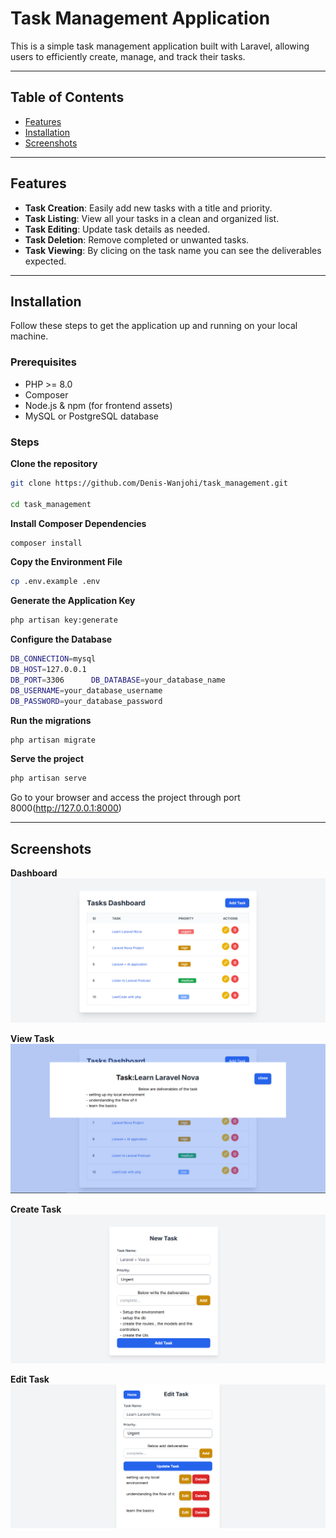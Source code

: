 # Task Management Application

This is a simple  task management application built with Laravel, allowing users to efficiently create, manage, and track their tasks.

---

## Table of Contents

- [Features](#features)
- [Installation](#installation)
- [Screenshots](#screenshots)
---

## Features

- **Task Creation**: Easily add new tasks with a title and priority.
- **Task Listing**: View all your tasks in a clean and organized list.
- **Task Editing**: Update task details as needed.
- **Task Deletion**: Remove completed or unwanted tasks.
- **Task Viewing**: By clicing on the task name you can see the deliverables expected.

---

## Installation

Follow these steps to get the application up and running on your local machine.

### Prerequisites

- PHP >= 8.0
- Composer
- Node.js & npm (for frontend assets)
- MySQL or PostgreSQL database

### Steps
**Clone the repository**
```sh
git clone https://github.com/Denis-Wanjohi/task_management.git

cd task_management
```
**Install Composer Dependencies**
```sh
composer install
```
**Copy the Environment File**
```sh
cp .env.example .env
```
**Generate the Application Key**
```sh
php artisan key:generate
```
**Configure the Database**
```sh
DB_CONNECTION=mysql      
DB_HOST=127.0.0.1 
DB_PORT=3306      DB_DATABASE=your_database_name
DB_USERNAME=your_database_username
DB_PASSWORD=your_database_password
```
**Run the migrations**
```sh
php artisan migrate
```
**Serve the project**
```sh
php artisan serve
```

Go to your browser and access the project through port 8000(http://127.0.0.1:8000)


---

## Screenshots
**Dashboard**
![Task Dashboard](images/Dashboard.png)

**View Task**
![Task View](images/View.png)

**Create Task**
![Task Create](images/Create.png)

**Edit Task**
![Task Edit](images/Edit.png)

